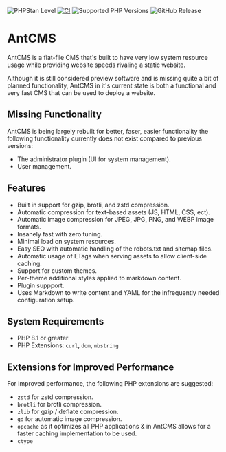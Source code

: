 ![PHPStan Level](https://img.shields.io/badge/PHPStan-level%206-brightgreen)
[![CI](https://github.com/AntCMS-org/AntCMS/actions/workflows/ci.yml/badge.svg)](https://github.com/AntCMS-org/AntCMS/actions/workflows/ci.yml)
![Supported PHP Versions](https://img.shields.io/badge/PHP%20Versions-8.1%7C8.2%7C8.3-brightgreen)
![GitHub Release](https://img.shields.io/github/v/release/AntCMS-org/AntCMS)

# AntCMS

AntCMS is a flat-file CMS that's built to have very low system resource usage while providing website speeds rivaling a static website.

Although it is still considered preview software and is missing quite a bit of planned functionality, AntCMS in it's current state is both a functional and very fast CMS that can be used to deploy a website.

## Missing Functionality

AntCMS is being largely rebuilt for better, faser, easier functionality the following functionality currently does not exist compared to previous versions:

 - The administrator plugin (UI for system management).
 - User management.

## Features

 - Built in support for gzip, brotli, and zstd compression.
 - Automatic compression for text-based assets (JS, HTML, CSS, ect).
 - Automatic image compression for JPEG, JPG, PNG, and WEBP image formats.
 - Insanely fast with zero tuning.
 - Minimal load on system resources.
 - Easy SEO with automatic handling of the robots.txt and sitemap files.
 - Automatic usage of ETags when serving assets to allow client-side caching.
 - Support for custom themes.
 - Per-theme additional styles applied to markdown content.
 - Plugin suppport.
 - Uses Markdown to write content and YAML for the infrequently needed configuration setup.

## System Requirements

 - PHP 8.1 or greater
 - PHP Extensions: `curl`, `dom`, `mbstring`

## Extensions for Improved Performance

For improved performance, the following PHP extensions are suggested:

 - `zstd` for zstd compression.
 - `brotli` for brotli compression.
 - `zlib` for gzip / deflate compression.
 - `gd` for automatic image compression.
 - `opcache` as it optimizes all PHP applications & in AntCMS allows for a faster caching implementation to be used.
 - `ctype`
